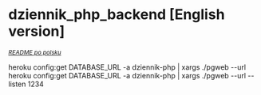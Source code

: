 # dziennik_php_backend [English version]
<small>*[README po polsku](README.pl.md)*</small>


heroku config:get DATABASE_URL -a dziennik-php | xargs ./pgweb --url
heroku config:get DATABASE_URL -a dziennik-php | xargs ./pgweb --url --listen 1234

